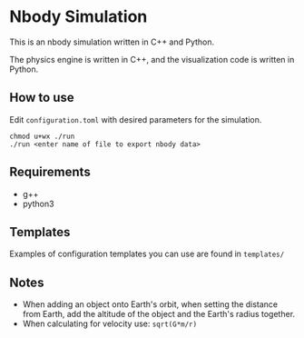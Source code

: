 # Nbody Simulation

This is an nbody simulation written in C++ and Python.

The physics engine is written in C++, and the visualization code is written in Python.

## How to use
Edit `configuration.toml` with desired parameters for the simulation.
```
chmod u+wx ./run
./run <enter name of file to export nbody data>
```

## Requirements
* g++
* python3

## Templates
Examples of configuration templates you can use are found in `templates/`

## Notes
* When adding an object onto Earth's orbit, when setting the distance from Earth, add the altitude of the object and the Earth's radius together.
* When calculating for velocity use: `sqrt(G*m/r)`